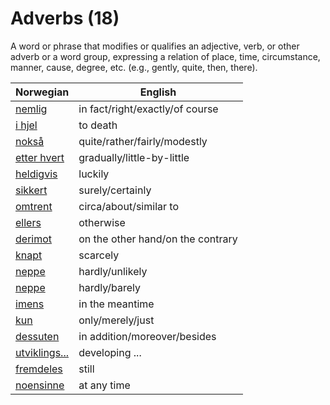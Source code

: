 # Adverbs (18)

A word or phrase that modifies or qualifies an adjective, verb, or other adverb or a word group, expressing a relation of place, time, circumstance, manner, cause, degree, etc. (e.g., gently, quite, then, there).

| Norwegian | English |
| --- | --- |
| [nemlig](https://www.ordnett.no/search?language=no&phrase=nemlig) | in fact/right/exactly/of course |
| [i hjel](https://www.ordnett.no/search?language=no&phrase=i%20hjel) | to death |
| [nokså](https://www.ordnett.no/search?language=no&phrase=nokså) | quite/rather/fairly/modestly |
| [etter hvert](https://www.ordnett.no/search?language=no&phrase=etter%20hvert) | gradually/little-by-little |
| [heldigvis](https://www.ordnett.no/search?language=no&phrase=heldigvis) | luckily |
| [sikkert](https://www.ordnett.no/search?language=no&phrase=sikkert) | surely/certainly |
| [omtrent](https://www.ordnett.no/search?language=no&phrase=omtrent) | circa/about/similar to |
| [ellers](https://www.ordnett.no/search?language=no&phrase=ellers) | otherwise |
| [derimot](https://www.ordnett.no/search?language=no&phrase=derimot) | on the other hand/on the contrary |
| [knapt](https://www.ordnett.no/search?language=no&phrase=knapt) | scarcely |
| [neppe](https://www.ordnett.no/search?language=no&phrase=neppe) | hardly/unlikely |
| [neppe](https://www.ordnett.no/search?language=no&phrase=neppe) | hardly/barely |
| [imens](https://www.ordnett.no/search?language=no&phrase=imens) | in the meantime |
| [kun](https://www.ordnett.no/search?language=no&phrase=kun) | only/merely/just |
| [dessuten](https://www.ordnett.no/search?language=no&phrase=dessuten) | in addition/moreover/besides |
| [utviklings...](https://www.ordnett.no/search?language=no&phrase=utviklings...) | developing ... |
| [fremdeles](https://www.ordnett.no/search?language=no&phrase=fremdeles) | still |
| [noensinne](https://www.ordnett.no/search?language=no&phrase=noensinne) | at any time |

